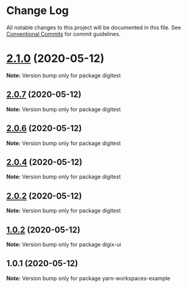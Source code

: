 # Change Log

All notable changes to this project will be documented in this file.
See [Conventional Commits](https://conventionalcommits.org) for commit guidelines.

# [2.1.0](https://github.com/thiagouxd/lerna-repo/compare/v2.0.7...v2.1.0) (2020-05-12)

**Note:** Version bump only for package digitest





## [2.0.7](https://github.com/thiagouxd/lerna-repo/compare/v2.0.6...v2.0.7) (2020-05-12)

**Note:** Version bump only for package digitest





## [2.0.6](https://github.com/thiagouxd/lerna-repo/compare/v2.0.5...v2.0.6) (2020-05-12)

**Note:** Version bump only for package digitest





## [2.0.4](https://github.com/thiagouxd/lerna-repo/compare/v2.0.3...v2.0.4) (2020-05-12)

**Note:** Version bump only for package digitest





## [2.0.2](https://github.com/thiagouxd/lerna-repo/compare/v2.0.1...v2.0.2) (2020-05-12)

**Note:** Version bump only for package digitest





## [1.0.2](https://github.com/thiagouxd/lerna-repo/compare/v1.0.1...v1.0.2) (2020-05-12)

**Note:** Version bump only for package digix-ui





## 1.0.1 (2020-05-12)

**Note:** Version bump only for package yarn-workspaces-example
